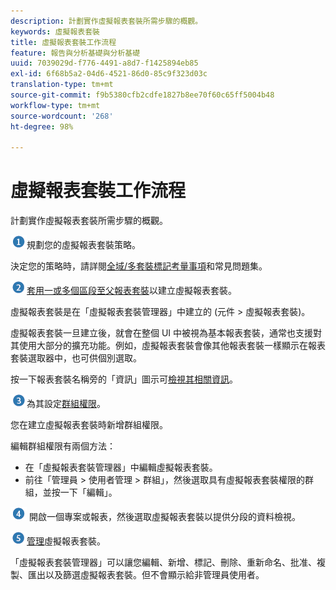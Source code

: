 ```yaml
---
description: 計劃實作虛擬報表套裝所需步驟的概觀。
keywords: 虛擬報表套裝
title: 虛擬報表套裝工作流程
feature: 報告與分析基礎與分析基礎
uuid: 7039029d-f776-4491-a8d7-f1425894eb85
exl-id: 6f68b5a2-04d6-4521-86d0-85c9f323d03c
translation-type: tm+mt
source-git-commit: f9b5380cfb2cdfe1827b8ee70f60c65ff5004b48
workflow-type: tm+mt
source-wordcount: '268'
ht-degree: 98%

---
```


# 虛擬報表套裝工作流程

計劃實作虛擬報表套裝所需步驟的概觀。

![](assets/step1_icon.png)規劃您的虛擬報表套裝策略。

決定您的策略時，請詳閱[全域/多套裝標記考量事項](/help/components/vrs/vrs-considerations.md)和常見問題集。

![](assets/step2_icon.png)[套用一或多個區段至父報表套裝](/help/components/vrs/c-workflow-vrs/vrs-create.md)以建立虛擬報表套裝。

虛擬報表套裝是在「虛擬報表套裝管理器」中建立的 (元件 > 虛擬報表套裝)。

虛擬報表套裝一旦建立後，就會在整個 UI 中被視為基本報表套裝，通常也支援對其使用大部分的擴充功能。例如，虛擬報表套裝會像其他報表套裝一樣顯示在報表套裝選取器中，也可供個別選取。

按一下報表套裝名稱旁的「資訊」圖示可[檢視其相關資訊](/help/components/vrs/c-workflow-vrs/vrs-view.md)。

![](assets/step3_icon.png)為其設定[群組權限](/help/components/vrs/c-workflow-vrs/vrs-create.md)。

您在建立虛擬報表套裝時新增群組權限。

編輯群組權限有兩個方法：

* 在「虛擬報表套裝管理器」中編輯虛擬報表套裝。
* 前往「管理員 > 使用者管理 > 群組」，然後選取具有虛擬報表套裝權限的群組，並按一下「編輯」。

![](assets/step4_icon.png) 開啟一個專案或報表，然後選取虛擬報表套裝以提供分段的資料檢視。

![](assets/step5_icon.png)[管理](/help/components/vrs/c-workflow-vrs/vrs-manage.md)虛擬報表套裝。

「虛擬報表套裝管理器」可以讓您編輯、新增、標記、刪除、重新命名、批准、複製、匯出以及篩選虛擬報表套裝。但不會顯示給非管理員使用者。
